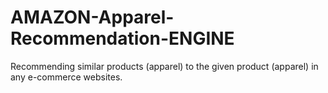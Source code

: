 # AMAZON-Apparel-Recommendation-ENGINE
Recommending similar products (apparel) to the given product (apparel) in any e-commerce websites.
